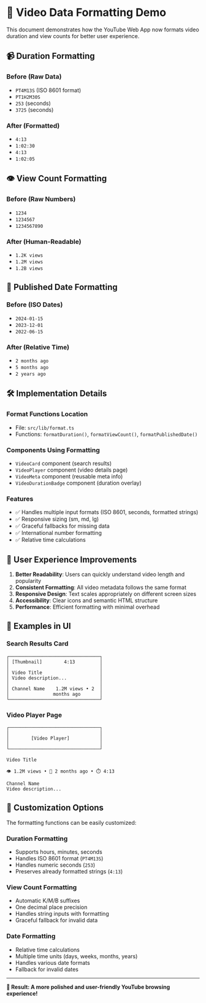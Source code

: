 # 🎨 Video Data Formatting Demo

This document demonstrates how the YouTube Web App now formats video duration and view counts for better user experience.

## 📹 Duration Formatting

### Before (Raw Data)
- `PT4M13S` (ISO 8601 format)
- `PT1H2M30S` 
- `253` (seconds)
- `3725` (seconds)

### After (Formatted)
- `4:13` 
- `1:02:30`
- `4:13`
- `1:02:05`

## 👁️ View Count Formatting

### Before (Raw Numbers)
- `1234`
- `1234567`
- `1234567890`

### After (Human-Readable)
- `1.2K views`
- `1.2M views`
- `1.2B views`

## 📅 Published Date Formatting

### Before (ISO Dates)
- `2024-01-15`
- `2023-12-01`
- `2022-06-15`

### After (Relative Time)
- `2 months ago`
- `5 months ago`
- `2 years ago`

## 🛠️ Implementation Details

### Format Functions Location
- File: `src/lib/format.ts`
- Functions: `formatDuration()`, `formatViewCount()`, `formatPublishedDate()`

### Components Using Formatting
- `VideoCard` component (search results)
- `VideoPlayer` component (video details page)
- `VideoMeta` component (reusable meta info)
- `VideoDurationBadge` component (duration overlay)

### Features
- ✅ Handles multiple input formats (ISO 8601, seconds, formatted strings)
- ✅ Responsive sizing (sm, md, lg)
- ✅ Graceful fallbacks for missing data
- ✅ International number formatting
- ✅ Relative time calculations

## 🎯 User Experience Improvements

1. **Better Readability**: Users can quickly understand video length and popularity
2. **Consistent Formatting**: All video metadata follows the same format
3. **Responsive Design**: Text scales appropriately on different screen sizes
4. **Accessibility**: Clear icons and semantic HTML structure
5. **Performance**: Efficient formatting with minimal overhead

## 📱 Examples in UI

### Search Results Card
```
┌─────────────────────────────────┐
│ [Thumbnail]        4:13         │
│                                 │
│ Video Title                     │
│ Video description...            │
│                                 │
│ Channel Name    1.2M views • 2  │
│                months ago       │
└─────────────────────────────────┘
```

### Video Player Page
```
┌─────────────────────────────────┐
│                                 │
│        [Video Player]           │
│                                 │
└─────────────────────────────────┘

Video Title

👁️ 1.2M views • 📅 2 months ago • ⏱️ 4:13

Channel Name
Video description...
```

## 🔧 Customization Options

The formatting functions can be easily customized:

### Duration Formatting
- Supports hours, minutes, seconds
- Handles ISO 8601 format (`PT4M13S`)
- Handles numeric seconds (`253`)
- Preserves already formatted strings (`4:13`)

### View Count Formatting
- Automatic K/M/B suffixes
- One decimal place precision
- Handles string inputs with formatting
- Graceful fallback for invalid data

### Date Formatting
- Relative time calculations
- Multiple time units (days, weeks, months, years)
- Handles various date formats
- Fallback for invalid dates

---

**🎉 Result: A more polished and user-friendly YouTube browsing experience!**